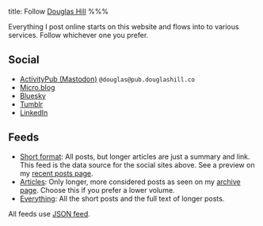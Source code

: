 title: Follow [Douglas Hill](/)
%%%

Everything I post online starts on this website and flows into to various services. Follow whichever one you prefer.

## Social

- [ActivityPub (Mastodon)](https://micro.blog/douglas?remote_follow=1">) <code>@douglas<wbr/>@pub.douglashill.co</code>
- [Micro.blog](https://micro.blog/douglas)
- [Bluesky](https://bsky.app/profile/douglashill.co)
- [Tumblr](https://douglashill.tumblr.com/)
- [LinkedIn](https://www.linkedin.com/in/douglashill-co)

## Feeds

- [Short format](/micro-feed.json): All posts, but longer articles are just a summary and link. This feed is the data source for the social sites above. See a preview on my [recent posts page](/recent/).
- [Articles](/feed.json): Only longer, more considered posts as seen on my [archive page](/archive/). Choose this if you prefer a lower volume.
- [Everything](/full-feed.json): All the short posts and the full text of longer posts.

All feeds use [JSON feed](https://www.jsonfeed.org/).
